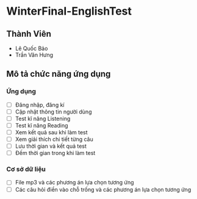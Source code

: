 # WinterFinal-EnglishTest
## Thành Viên
  - Lê Quốc Bảo
  - Trần Văn Hưng
## Mô tả chức năng ứng dụng
### Ứng dụng
  - [ ] Đăng nhập, đăng kí
  - [ ] Cập nhật thông tin người dùng
  - [ ] Test kĩ năng Listening
  - [ ] Test kĩ năng Reading
  - [ ] Xem kết quả sau khi làm test
  - [ ] Xem giải thích chi tiết từng câu
  - [ ] Lưu thời gian và kết quả test
  - [ ] Đếm thời gian trong khi làm test
### Cơ sở dữ liệu
  - [ ] File mp3 và các phương án lựa chọn tương ứng
  - [ ] Các câu hỏi điền vào chỗ trống và các phương án lựa chọn tương ứng
